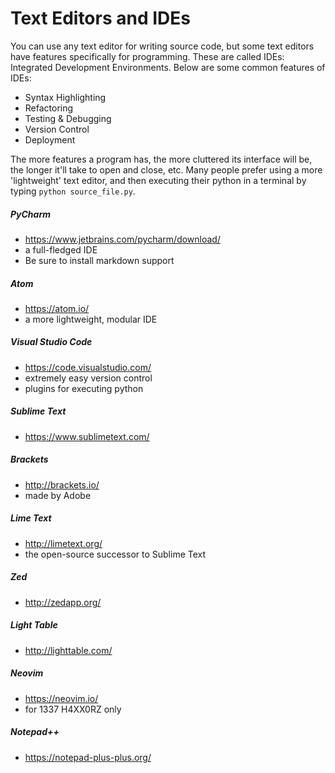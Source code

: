 

# Text Editors and IDEs

You can use any text editor for writing source code, but some text editors have features specifically for programming. These are called IDEs: Integrated Development Environments. Below are some common features of IDEs:

- Syntax Highlighting
- Refactoring
- Testing & Debugging
- Version Control
- Deployment

The more features a program has, the more cluttered its interface will be, the longer it'll take to open and close, etc. Many people prefer using a more 'lightweight' text editor, and then executing their python in a terminal by typing `python source_file.py`.


##### PyCharm

- https://www.jetbrains.com/pycharm/download/
- a full-fledged IDE
- Be sure to install markdown support

##### Atom
- https://atom.io/
- a more lightweight, modular IDE

##### Visual Studio Code
- https://code.visualstudio.com/
- extremely easy version control
- plugins for executing python

##### Sublime Text

- https://www.sublimetext.com/

##### Brackets
- http://brackets.io/
- made by Adobe

##### Lime Text
- http://limetext.org/
- the open-source successor to Sublime Text

##### Zed
- http://zedapp.org/

##### Light Table
- http://lighttable.com/

##### Neovim
- https://neovim.io/
- for 1337 H4XX0RZ only

##### Notepad++
- https://notepad-plus-plus.org/
